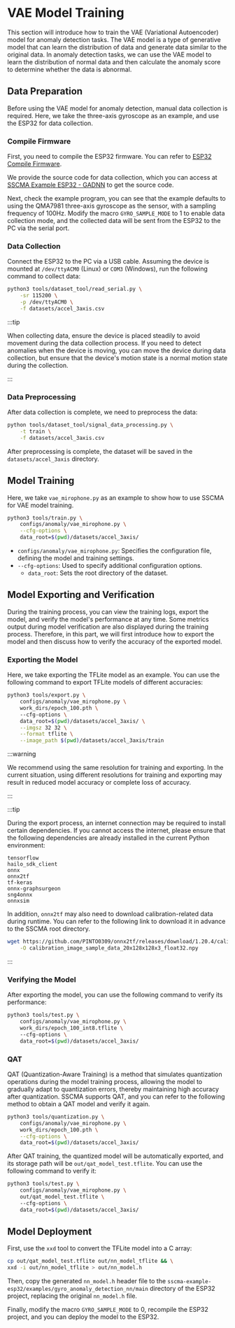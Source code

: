 # VAE Model Training

This section will introduce how to train the VAE (Variational Autoencoder) model for anomaly detection tasks. The VAE model is a type of generative model that can learn the distribution of data and generate data similar to the original data. In anomaly detection tasks, we can use the VAE model to learn the distribution of normal data and then calculate the anomaly score to determine whether the data is abnormal.

## Data Preparation

Before using the VAE model for anomaly detection, manual data collection is required. Here, we take the three-axis gyroscope as an example, and use the ESP32 for data collection.

### Compile Firmware

First, you need to compile the ESP32 firmware. You can refer to [ESP32 Compile Firmware](../../hardware/esp32/compile_firmware.md).

We provide the source code for data collection, which you can access at [SSCMA Example ESP32 - GADNN](https://github.com/Seeed-Studio/sscma-example-esp32/blob/dev/examples/gyro_anomaly_detection_nn/main/app_main.cpp) to get the source code.

Next, check the example program, you can see that the example defaults to using the QMA7981 three-axis gyroscope as the sensor, with a sampling frequency of 100Hz. Modify the macro `GYRO_SAMPLE_MODE` to 1 to enable data collection mode, and the collected data will be sent from the ESP32 to the PC via the serial port.

### Data Collection

Connect the ESP32 to the PC via a USB cable. Assuming the device is mounted at `/dev/ttyACM0` (Linux) or `COM3` (Windows), run the following command to collect data:

```sh
python3 tools/dataset_tool/read_serial.py \
    -sr 115200 \
    -p /dev/ttyACM0 \
    -f datasets/accel_3axis.csv
```

:::tip

When collecting data, ensure the device is placed steadily to avoid movement during the data collection process. If you need to detect anomalies when the device is moving, you can move the device during data collection, but ensure that the device's motion state is a normal motion state during the collection.

:::

### Data Preprocessing

After data collection is complete, we need to preprocess the data:

```sh
python tools/dataset_tool/signal_data_processing.py \
    -t train \
    -f datasets/accel_3axis.csv
```

After preprocessing is complete, the dataset will be saved in the `datasets/accel_3axis` directory.

## Model Training

Here, we take `vae_mirophone.py` as an example to show how to use SSCMA for VAE model training.

```sh
python3 tools/train.py \
    configs/anomaly/vae_mirophone.py \
    --cfg-options \
    data_root=$(pwd)/datasets/accel_3axis/
```

- `configs/anomaly/vae_mirophone.py`: Specifies the configuration file, defining the model and training settings.
- `--cfg-options`: Used to specify additional configuration options.
    - `data_root`: Sets the root directory of the dataset.

## Model Exporting and Verification

During the training process, you can view the training logs, export the model, and verify the model's performance at any time. Some metrics output during model verification are also displayed during the training process. Therefore, in this part, we will first introduce how to export the model and then discuss how to verify the accuracy of the exported model.

### Exporting the Model

Here, we take exporting the TFLite model as an example. You can use the following command to export TFLite models of different accuracies:

```sh
python3 tools/export.py \
    configs/anomaly/vae_mirophone.py \
    work_dirs/epoch_100.pth \    
    --cfg-options \
    data_root=$(pwd)/datasets/accel_3axis/ \
    --imgsz 32 32 \
    --format tflite \
    --image_path $(pwd)/datasets/accel_3axis/train
```

:::warning

We recommend using the same resolution for training and exporting. In the current situation, using different resolutions for training and exporting may result in reduced model accuracy or complete loss of accuracy.

:::

:::tip

During the export process, an internet connection may be required to install certain dependencies. If you cannot access the internet, please ensure that the following dependencies are already installed in the current Python environment:

```
tensorflow
hailo_sdk_client
onnx
onnx2tf
tf-keras
onnx-graphsurgeon
sng4onnx
onnxsim
```

In addition, `onnx2tf` may also need to download calibration-related data during runtime. You can refer to the following link to download it in advance to the SSCMA root directory.

```sh
wget https://github.com/PINTO0309/onnx2tf/releases/download/1.20.4/calibration_image_sample_data_20x128x128x3_float32.npy  \
    -O calibration_image_sample_data_20x128x128x3_float32.npy
```

:::


### Verifying the Model

After exporting the model, you can use the following command to verify its performance:

```sh
python3 tools/test.py \
    configs/anomaly/vae_mirophone.py \
    work_dirs/epoch_100_int8.tflite \    
    --cfg-options \
    data_root=$(pwd)/datasets/accel_3axis/ 
```

### QAT

QAT (Quantization-Aware Training) is a method that simulates quantization operations during the model training process, allowing the model to gradually adapt to quantization errors, thereby maintaining high accuracy after quantization. SSCMA supports QAT, and you can refer to the following method to obtain a QAT model and verify it again.

```sh
python3 tools/quantization.py \
    configs/anomaly/vae_mirophone.py \
    work_dirs/epoch_100.pth \
    --cfg-options \
    data_root=$(pwd)/datasets/accel_3axis/
```

After QAT training, the quantized model will be automatically exported, and its storage path will be `out/qat_model_test.tflite`. You can use the following command to verify it:

```sh
python3 tools/test.py \
    configs/anomaly/vae_mirophone.py \
    out/qat_model_test.tflite \    
    --cfg-options \
    data_root=$(pwd)/datasets/accel_3axis/ 
```


## Model Deployment

First, use the `xxd` tool to convert the TFLite model into a C array:

```sh
cp out/qat_model_test.tflite out/nn_model_tflite && \
xxd -i out/nn_model_tflite > out/nn_model.h
```

Then, copy the generated `nn_model.h` header file to the `sscma-example-esp32/examples/gyro_anomaly_detection_nn/main` directory of the ESP32 project, replacing the original `nn_model.h` file.

Finally, modify the macro `GYRO_SAMPLE_MODE` to 0, recompile the ESP32 project, and you can deploy the model to the ESP32.
